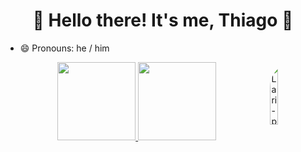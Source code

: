 <h1 align="center">👋 Hello there! It's me, Thiago 👋</h1>

- 😄 Pronouns: he / him


<img align="right" alt="Lari-pic" width=16% height=16% style="border-radius:50px;" 
src="https://media2.giphy.com/media/4PLqqamup8aUHbk8Hy/giphy.gif?cid=790b761105a44e9767fcd1711c413e19f9ab06a023764b2b&rid=giphy.gif&ct=g%22%3E%22%3E">
<div>
<div align="center">
  <a href="https://github.com/sarmentothiago">
  <img height="125em" src="https://github-readme-stats.vercel.app/api?username=sarmentothiago&show_icons=true&theme=dark&include_all_commits=true&count_private=true"/>
  <img height="125em" src="https://github-readme-stats.vercel.app/api/top-langs/?username=sarmentothiago&layout=compact&langs_count=7&theme="/>
</div>